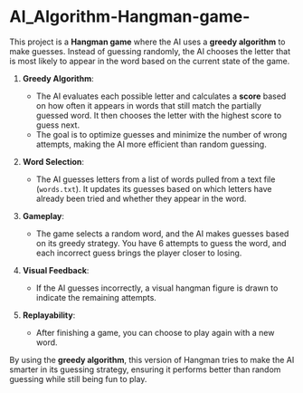 # AI_Algorithm-Hangman-game-


This project is a **Hangman game** where the AI uses a **greedy algorithm** to make guesses. Instead of guessing randomly, the AI chooses the letter that is most likely to appear in the word based on the current state of the game.

1. **Greedy Algorithm**:
   - The AI evaluates each possible letter and calculates a **score** based on how often it appears in words that still match the partially guessed word. It then chooses the letter with the highest score to guess next.
   - The goal is to optimize guesses and minimize the number of wrong attempts, making the AI more efficient than random guessing.

2. **Word Selection**:
   - The AI guesses letters from a list of words pulled from a text file (`words.txt`). It updates its guesses based on which letters have already been tried and whether they appear in the word.

3. **Gameplay**:
   - The game selects a random word, and the AI makes guesses based on its greedy strategy. You have 6 attempts to guess the word, and each incorrect guess brings the player closer to losing.

4. **Visual Feedback**: 
   - If the AI guesses incorrectly, a visual hangman figure is drawn to indicate the remaining attempts.

5. **Replayability**: 
   - After finishing a game, you can choose to play again with a new word.

By using the **greedy algorithm**, this version of Hangman tries to make the AI smarter in its guessing strategy, ensuring it performs better than random guessing while still being fun to play.
